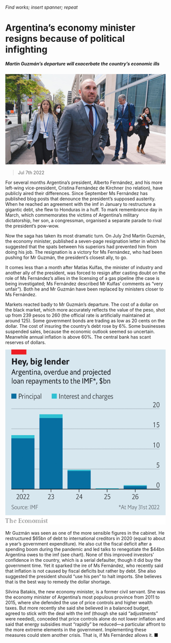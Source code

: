 ###### Find works; insert spanner; repeat

# Argentina’s economy minister resigns because of political infighting 

##### Martin Guzmán’s departure will exacerbate the country’s economic ills 

![image](images/20220709_AMP003.jpg) 

> Jul 7th 2022 

For several months Argentina’s president, Alberto Fernández, and his more left-wing vice-president, Cristina Fernández de Kirchner (no relation), have publicly aired their differences. Since September Ms Fernández has published blog posts that denounce the president’s supposed austerity. When he reached an agreement with the imf in January to restructure a gigantic debt, she flew to Honduras in a huff. To mark remembrance day in March, which commemorates the victims of Argentina’s military dictatorship, her son, a congressman, organised a separate parade to rival the president’s pow-wow. 

Now the saga has taken its most dramatic turn. On July 2nd Martin Guzmán, the economy minister, published a seven-page resignation letter in which he suggested that the spats between his superiors had prevented him from doing his job. The resignation is a victory for Ms Fernández, who had been pushing for Mr Guzmán, the president’s closest ally, to go. 

It comes less than a month after Matías Kulfas, the minister of industry and another ally of the president, was forced to resign after casting doubt on the role of Ms Fernández’s allies in the licensing of a gas pipeline (the case is being investigated; Ms Fernández described Mr Kulfas’ comments as “very unfair”). Both he and Mr Guzmán have been replaced by ministers closer to Ms Fernández.

Markets reacted badly to Mr Guzmán’s departure. The cost of a dollar on the black market, which more accurately reflects the value of the peso, shot up from 239 pesos to 260 (the official rate is artificially maintained at around 125). Some government bonds are trading as low as 20 cents on the dollar. The cost of insuring the country’s debt rose by 6%. Some businesses suspended sales, because the economic outlook seemed so uncertain. Meanwhile annual inflation is above 60%. The central bank has scant reserves of dollars.

![image](images/20220709_AMC089.png) 


Mr Guzmán was seen as one of the more sensible figures in the cabinet. He restructured $65bn of debt to international creditors in 2020 (equal to about a year’s government expenditure). He also cut the fiscal deficit after a spending boom during the pandemic and led talks to renegotiate the $44bn Argentina owes to the imf (see chart). None of this improved investors’ confidence in the country, which is a serial defaulter, though it did buy the government time. Yet it sparked the ire of Ms Fernández, who recently said that inflation is not caused by fiscal deficits but rather by debt. She also suggested the president should “use his pen” to halt imports. She believes that is the best way to remedy the dollar shortage. 

Silvina Batakis, the new economy minister, is a former civil servant. She was the economy minister of Argentina’s most populous province from 2011 to 2015, where she defended the use of price controls and higher wealth taxes. But more recently she said she believed in a balanced budget, agreed to stick with the deal with the imf (though she said “adjustments” were needed), conceded that price controls alone do not lower inflation and said that energy subsidies must “rapidly” be reduced—a particular affront to the more extreme elements in the government. Implementing these measures could stem another crisis. That is, if Ms Fernández allows it. ■

